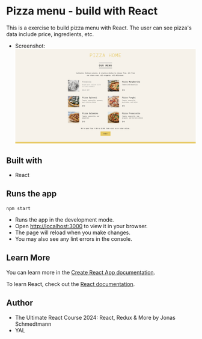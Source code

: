 # Pizza menu - build with React

This is a exercise to build pizza menu with React. The user can see pizza's data include price, ingredients, etc.

- Screenshot:
  ![index page](./screenshot/Pizza%20menu.png)

## Built with

- React

## Runs the app

```Shell
npm start
```

- Runs the app in the development mode.
- Open [http://localhost:3000](http://localhost:3000) to view it in your browser.
- The page will reload when you make changes.
- You may also see any lint errors in the console.

## Learn More

You can learn more in the [Create React App documentation](https://facebook.github.io/create-react-app/docs/getting-started).

To learn React, check out the [React documentation](https://reactjs.org/).

## Author

- The Ultimate React Course 2024: React, Redux & More by Jonas Schmedtmann
- YAL
